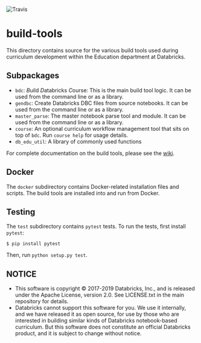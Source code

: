![Travis](https://travis-ci.org/databricks-edu/build-tooling.svg?branch=master)

# build-tools

This directory contains source for the various build tools used during
curriculum development within the Education department at Databricks.

## Subpackages

* `bdc`: *B*uild *D*atabricks *C*ourse: This is the main build tool logic.
  It can be used from the command line or as a library.
* `gendbc`: Create Databricks DBC files from source notebooks. It can be used
  from the command line or as a library.
* `master_parse`: The master notebook parse tool and module. It can be used
  from the command line or as a library.
* `course`: An optional curriculum workflow management tool that sits on top
  of `bdc`. Run `course help` for usage details.
* `db_edu_util`: A library of commonly used functions

For complete documentation on the build tools, please see the [wiki][].

## Docker

The `docker` subdirectory contains Docker-related installation files and
scripts. The build tools are installed into and run from Docker.

## Testing

The `test` subdirectory contains `pytest` tests. To run the tests, first
install `pytest`:

```shell
$ pip install pytest
```

Then, run `python setup.py test`.


## NOTICE

- This software is copyright © 2017-2019 Databricks, Inc., and is released under the Apache License, version 2.0. See LICENSE.txt in the main repository for details.
- Databricks cannot support this software for you. We use it internally, and we have released it as open source, for use by those who are interested in building similar kinds of Databricks notebook-based curriculum. But this software does not constitute an official Databricks product, and it is subject to change without notice.

[wiki]: https://github.com/databricks-edu/build-tooling/wiki

